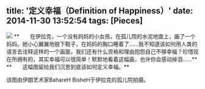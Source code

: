 title: '定义幸福（Definition of Happiness）'
date: 2014-11-30 13:52:54
tags: [Pieces]
---

![](/img/定义幸福（definition-of-happiness）/1.jpg)
**　　在伊拉克，一个没有妈妈的小女孩，在孤儿院的水泥地面上，画了一个妈妈。她小心翼翼地脱下鞋子，在妈妈的胸口睡着了......我不知道该如何用人类的语言去诠释这样的一个画面，我们还有什么资格和理由抱怨自己不够幸福？珍惜现在所拥有的，其实幸福可以很简单！默默地看着这幅画，也许你会感动掉泪......**
**　　这幅图留给我们沉思到底该如何定义幸福。**

该图由伊朗艺术家BahareH BisheH于伊拉克的孤儿院拍摄。

